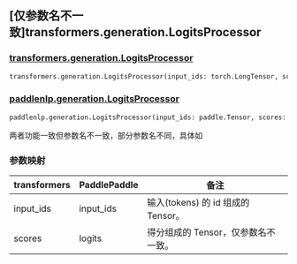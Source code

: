 ## [仅参数名不一致]transformers.generation.LogitsProcessor

### [transformers.generation.LogitsProcessor](https://hf-mirror.com/docs/transformers/v4.42.0/en/internal/generation_utils#logitsprocessor)

```python
transformers.generation.LogitsProcessor(input_ids: torch.LongTensor, scores: torch.FloatTensor)
```

### [paddlenlp.generation.LogitsProcessor](https://github.com/PaddlePaddle/PaddleNLP/blob/e336e78c338d2514ee6c937982ce5d8c960b85ff/paddlenlp/generation/logits_process.py#L26)

```python
paddlenlp.generation.LogitsProcessor(input_ids: paddle.Tensor, scores: paddle.Tensor)
```

两者功能一致但参数名不一致，部分参数名不同，具体如

### 参数映射

| transformers      | PaddlePaddle      | 备注                                     |
| ----------------- | ----------------- | --------------------------------------- |
| input_ids         | input_ids         | 输入(tokens) 的 id 组成的 Tensor。 |
| scores            | logits            | 得分组成的 Tensor，仅参数名不一致。 |

